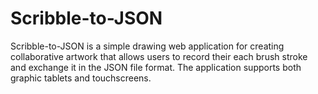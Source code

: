 # Scribble-to-JSON
Scribble-to-JSON is a simple drawing web application for creating collaborative artwork that allows users to record their each brush stroke and exchange it in the JSON file format. The application supports both graphic tablets and touchscreens.
